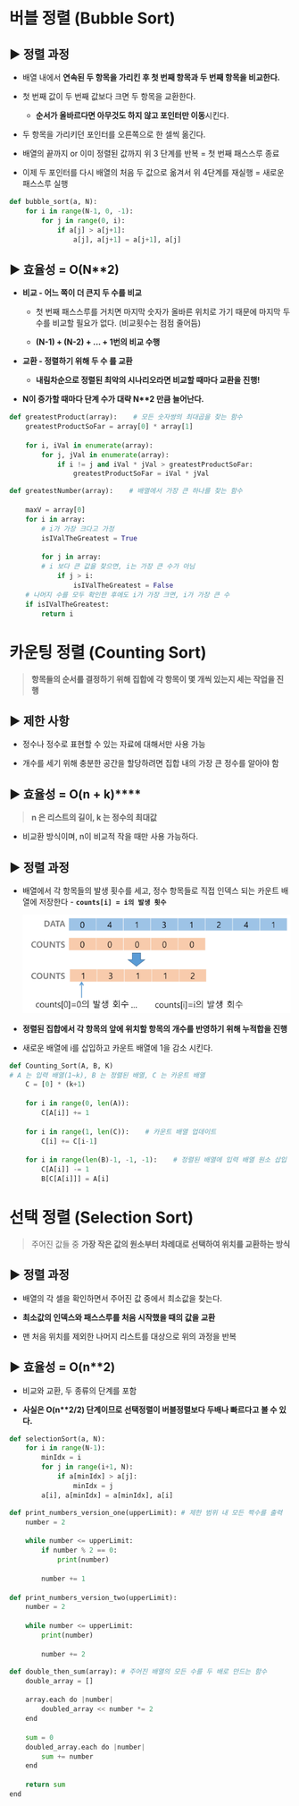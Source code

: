 # 버블 정렬 (Bubble Sort)

## ▶ 정렬 과정

* 배열 내에서 **연속된 두 항목을 가리킨 후 첫 번째 항목과 두 번째 항목을 비교한다.**

* 첫 번째 값이 두 번째 값보다 크면 두 항목을 교환한다.
  
  * **순서가 올바르다면 아무것도 하지 않고 포인터만 이동**시킨다.

* 두 항목을 가리키던 포인터를 오른쪽으로 한 셀씩 옮긴다.

* 배열의 끝까지 or 이미 정렬된 값까지 위 3 단계를 반복 = 첫 번째 패스스루 종료

* 이제 두 포인터를 다시 배열의 처음 두 값으로 옮겨서 위 4단계를 재실행 = 새로운 패스스루 실행

```python
def bubble_sort(a, N):
    for i in range(N-1, 0, -1):
        for j in range(0, i):
            if a[j] > a[j+1]:
                a[j], a[j+1] = a[j+1], a[j]
```

## ▶ 효율성 = O(N**2)

* **비교 - 어느 쪽이 더 큰지 두 수를 비교**
  
  * 첫 번째 패스스루를 거치면 마지막 숫자가 올바른 위치로 가기 때문에 마지막 두 수를 비교할 필요가 없다. (비교횟수는 점점 줄어듬)
  
  * **(N-1) + (N-2) + ... + 1번의 비교 수행**

* **교환 - 정렬하기 위해 두 수 를 교환**
  
  * **내림차순으로 정렬된 최악의 시나리오라면 비교할 때마다 교환을 진행!**

* **N이 증가할 때마다 단계 수가 대략 N\*\*2 만큼 늘어난다.**

```python
def greatestProduct(array):    # 모든 숫자쌍의 최대곱을 찾는 함수
    greatestProductSoFar = array[0] * array[1]

    for i, iVal in enumerate(array):
        for j, jVal in enumerate(array):
            if i != j and iVal * jVal > greatestProductSoFar:
                greatestProductSoFar = iVal * jVal
```

```python
def greatestNumber(array):    # 배열에서 가장 큰 하나를 찾는 함수
    
    maxV = array[0]
    for i in array:
        # i가 가장 크다고 가정
        isIValTheGreatest = True

        for j in array:
        # i 보다 큰 값을 찾으면, i는 가장 큰 수가 아님
            if j > i:
                isIValTheGreatest = False
    # 나머지 수를 모두 확인한 후에도 i가 가장 크면, i가 가장 큰 수
    if isIValTheGreatest:
        return i
```



# 카운팅 정렬 (Counting Sort)

> **항목들의 순서를 결정하기 위해 집합에 각 항목이 몇 개씩 있는지 세는 작업을 진행**

## ▶ 제한 사항

* 정수나 정수로 표현할 수 있는 자료에 대해서만 사용 가능

* 개수를 세기 위해 충분한 공간을 할당하려면 집합 내의 가장 큰 정수를 알아야 함

## ▶ 효율성 = O(n + k)****

> **n 은 리스트의 길이, k 는 정수의 최대값**

* 비교환 방식이며, n이 비교적 작을 때만 사용 가능하다.

## ▶ 정렬 과정

* 배열에서 각 항목들의 발생 횟수를 세고, 정수 항목들로 직접 인덱스 되는 카운트 배열에 저장한다 - **`counts[i] = i의 발생 횟수`**
  
  ![](sort_assets/2022-08-11-19-46-29-image.png)

* **정렬된 집합에서 각 항목의 앞에 위치할 항목의 개수를 반영하기 위해 누적합을 진행**

* 새로운 배열에 i를 삽입하고 카운트 배열에 1을 감소 시킨다.

```python
def Counting_Sort(A, B, K)
# A 는 입력 배열(1~k), B 는 정렬된 배열, C 는 카운트 배열
    C = [0] * (k+1)

    for i in range(0, len(A)):
        C[A[i]] += 1

    for i in range(1, len(C)):    # 카운트 배열 업데이트
        C[i] += C[i-1]

    for i in range(len(B)-1, -1, -1):    # 정렬된 배열에 입력 배열 원소 삽입
        C[A[i]] -= 1
        B[C[A[i]]] = A[i]
```



# 선택 정렬 (Selection Sort)

> 주어진 값들 중 **가장 작은 값의 원소부터 차례대로 선택하여 위치를 교환하는 방식**

## ▶ 정렬 과정

* 배열의 각 셀을 확인하면서 주어진 값 중에서 최소값을 찾는다.

* **최소값의 인덱스와 패스스루를 처음 시작했을 때의 값을 교환**

* 맨 처음 위치를 제외한 나머지 리스트를 대상으로 위의 과정을 반복

## ▶ 효율성 = O(n**2)

* 비교와 교환, 두 종류의 단계를 포함

* **사실은 O(n\*\*2/2) 단계이므로 선택정렬이 버블정렬보다 두배나 빠르다고 볼 수 있다.**

```python
def selectionSort(a, N):
    for i in range(N-1):
        minIdx = i
        for j in range(i+1, N):
            if a[minIdx] > a[j]:
                minIdx = j
        a[i], a[minIdx] = a[minIdx], a[i]
```

```python
def print_numbers_version_one(upperLimit): # 제한 범위 내 모든 짝수를 출력 
    number = 2

    while number <= upperLimit:
        if number % 2 == 0:
            print(number)

        number += 1

def print_numbers_version_two(upperLimit):
    number = 2

    while number <= upperLimit:
        print(number)

        number += 2
```

```python
def double_then_sum(array): # 주어진 배열의 모든 수를 두 배로 만드는 함수 
    double_array = []

    array.each do |number|
        doubled_array << number *= 2
    end

    sum = 0
    doubled_array.each do |number|
        sum += number
    end
    
    return sum
end
```


